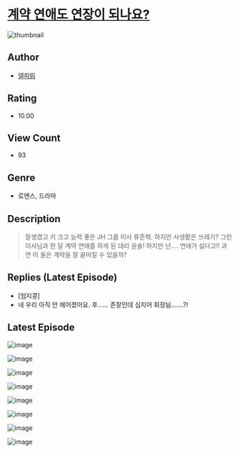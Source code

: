 # [계약 연애도 연장이 되나요?](https://comic.naver.com/challenge/list?titleId=811384)
![thumbnail](https://image-comic.pstatic.net/user_contents_data/challenge_comic/2023/05/25/318299/upload_3630242376824992825_480x623.jpeg)

## Author
- [델피림](https://comic.naver.com/artistTitle?id=318299)

## Rating
- 10.00

## View Count
- 93

## Genre
- 로맨스, 드라마

## Description
> 잘생겼고 키 크고 능력 좋은 JH 그룹 이사 류준혁. 하지만 사생활은 쓰레기? 그런 이사님과 한 달 계약 연애를 하게 된 대리 윤솔! 하지만 난…. 연애가 싫다고!! 과연 이 둘은 계약을 잘 끝마칠 수 있을까?

## Replies (Latest Episode)
- [엄지콩]
- 네 우리 아직 안 헤어졌어요. 후...... 존잘인데 심지어 회장늼.......?!

## Latest Episode
![image](https://image-comic.pstatic.net/user_contents_data/challenge_comic/2023/05/25/318299/upload_3472383289106916404.jpeg)

![image](https://image-comic.pstatic.net/user_contents_data/challenge_comic/2023/05/25/318299/upload_7077519176750162275.jpeg)

![image](https://image-comic.pstatic.net/user_contents_data/challenge_comic/2023/05/25/318299/upload_3833798456316801894.jpeg)

![image](https://image-comic.pstatic.net/user_contents_data/challenge_comic/2023/05/25/318299/upload_7161064501812605488.jpeg)

![image](https://image-comic.pstatic.net/user_contents_data/challenge_comic/2023/05/25/318299/upload_7292843346326991459.jpeg)

![image](https://image-comic.pstatic.net/user_contents_data/challenge_comic/2023/05/25/318299/upload_3689683083506889825.jpeg)

![image](https://image-comic.pstatic.net/user_contents_data/challenge_comic/2023/05/25/318299/upload_7221575213797879905.jpeg)

![image](https://image-comic.pstatic.net/user_contents_data/challenge_comic/2023/05/25/318299/upload_7221296839656812853.jpeg)
